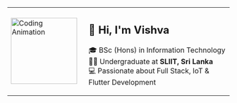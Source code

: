 <!-- Intro Section: Coding Animation + Name & Degree -->
<table>
  <tr>
    <td width="160">
      <img src="https://cdn.jsdelivr.net/gh/abhisheknaiidu/abhisheknaiidu@master/code.gif" width="150" alt="Coding Animation" />
    </td>
    <td>
      <h2>👋 Hi, I'm <strong>Vishva</strong></h2>
      <p>
        🎓 BSc (Hons) in Information Technology<br>
        🧑‍🎓 Undergraduate at <strong>SLIIT, Sri Lanka</strong><br>
        💻 Passionate about Full Stack, IoT & Flutter Development
      </p>
    </td>
  </tr>
</table>
